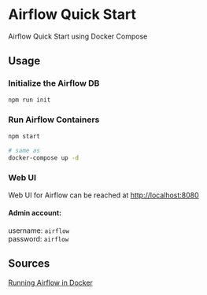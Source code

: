 # Airflow Quick Start

Airflow Quick Start using Docker Compose

## Usage

### Initialize the Airflow DB
```bash
npm run init
```

### Run Airflow Containers
```bash
npm start

# same as
docker-compose up -d
```

### Web UI
Web UI for Airflow can be reached at [http://localhost:8080](http://localhost:8080)

#### Admin account:
username: `airflow`  
password: `airflow`

## Sources
[Running Airflow in Docker](https://Airflow.apache.org/docs/apache-airflow/stable/start/docker.html)